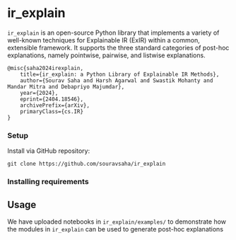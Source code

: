 # ir_explain

`ir_explain` is an open-source Python library that implements a variety
of well-known techniques for Explainable IR (ExIR) within
a common, extensible framework. It supports the three standard
categories of post-hoc explanations, namely pointwise, pairwise,
and listwise explanations.

<!-- `ir_explain` is a post-hoc explainability library of IR. It consists of three componets, i) pointwise, ii) pairwise, iii) listwise.
-->
  ```
@misc{saha2024irexplain,
      title={ir_explain: a Python Library of Explainable IR Methods}, 
      author={Sourav Saha and Harsh Agarwal and Swastik Mohanty and Mandar Mitra and Debapriyo Majumdar},
      year={2024},
      eprint={2404.18546},
      archivePrefix={arXiv},
      primaryClass={cs.IR}
}
 ```
### Setup

Install via GitHub repository:
```
git clone https://github.com/souravsaha/ir_explain
```

### Installing requirements


## Usage

We have uploaded notebooks in `ir_explain/examples/` to demonstrate how the modules in `ir_explain` can be used to generate post-hoc explanations
